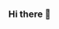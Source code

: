 ### Hi there 👋

<!--
**JeffreyAugusto/JeffreyAugusto** is a ✨ _special_ ✨ repository because its `README.md` (this file) appears on your GitHub profile.

Here are some ideas to get you started:

- 🔭 I’m currently working on the last (hopefully) CSS framework I'll ever need.
- 🌱 I’m currently learning to be a more helpful colleague
- 👯 I’m looking to collaborate with like-minded, passionate people
-->
